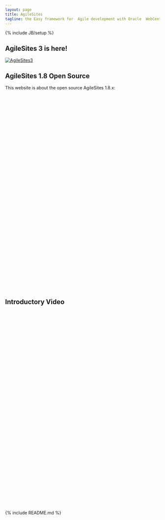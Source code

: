 ```yaml
---
layout: page
title: AgileSites
tagline: the Easy framework for  Agile development with Oracle  WebCenter Sites (formerly Fatwire)
---
```

{% include JB/setup %}

## AgileSites 3 is here!

[![AgileSites3](http://www.agile4sites.com/images/Logo@2x.png)](http://www.agile4sites.com)

## AgileSites 1.8 Open Source

This website is about the open source AgileSites 1.8.x:

<div id="containingBlock">
  <div class="videoWrapper">
    <object width="840" height="630" >
      <param name="movie" value="http://www.youtube.com/v/mB8ZL0mnaA8&hl=en&fs=1"></param>
      <param name="allowFullScreen" value="true"></param>
      <param name="allowscriptaccess" value="always"></param>
      <embed src="http://www.youtube.com/v/mB8ZL0mnaA8&hl=en&fs=1" type="application/x-shockwave-flash" allowscriptaccess="always" allowfullscreen="true" width="840" height="630" ></embed>
    </object>
  </div>
</div>

## Introductory Video

<div id="containingBlock">
  <div class="videoWrapper">
    <object width="840" height="630" >
      <param name="movie" value="http://www.youtube.com/v/WA59KZ4PwJs&hl=en&fs=1"></param>
      <param name="allowFullScreen" value="true"></param>
      <param name="allowscriptaccess" value="always"></param>
      <embed src="http://www.youtube.com/v/WA59KZ4PwJs&hl=en&fs=1" type="application/x-shockwave-flash" allowscriptaccess="always" allowfullscreen="true" width="840" height="630" ></embed>
    </object>
  </div>
</div>

{% include README.md %}
